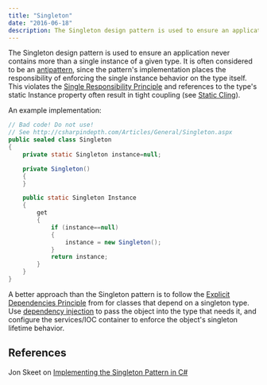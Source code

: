 ```yaml
---
title: "Singleton"
date: "2016-06-18"
description: The Singleton design pattern is used to ensure an application never contains more than a single instance of a given type.
---
```


The Singleton design pattern is used to ensure an application never contains more than a single instance of a given type. It is often considered to be an [antipattern](/antipatterns), since the pattern's implementation places the responsibility of enforcing the single instance behavior on the type itself. This violates the [Single Responsibility Principle](/single-responsibility-principle) and references to the type's static Instance property often result in tight coupling (see [Static Cling](/static-cling)).

An example implementation:

```java
// Bad code! Do not use!
// See http://csharpindepth.com/Articles/General/Singleton.aspx
public sealed class Singleton
{
    private static Singleton instance=null;

    private Singleton()
    {
    }

    public static Singleton Instance
    {
        get
        {
            if (instance==null)
            {
                instance = new Singleton();
            }
            return instance;
        }
    }
}
```

A better approach than the Singleton pattern is to follow the [Explicit Dependencies Principle](/explicit-dependencies-principle) from for classes that depend on a singleton type. Use [dependency injection](/dependency-injection) to pass the object into the type that needs it, and configure the services/IOC container to enforce the object's singleton lifetime behavior.

## References

Jon Skeet on [Implementing the Singleton Pattern in C#](http://csharpindepth.com/Articles/General/Singleton.aspx)
